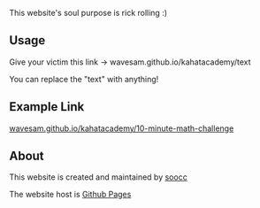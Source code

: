 This website's soul purpose is rick rolling :)

## Usage

Give your victim this link -> wavesam.github.io/kahatacademy/text
  
You can replace the "text" with anything!
  
## Example Link

[wavesam.github.io/kahatacademy/10-minute-math-challenge](wavesam.github.io/kahatacademy/10-minute-math-challenge)

## About

This website is created and maintained by [soocc](https://wavesam.github.io)

The website host is [Github Pages](https://pages.github.com/)
